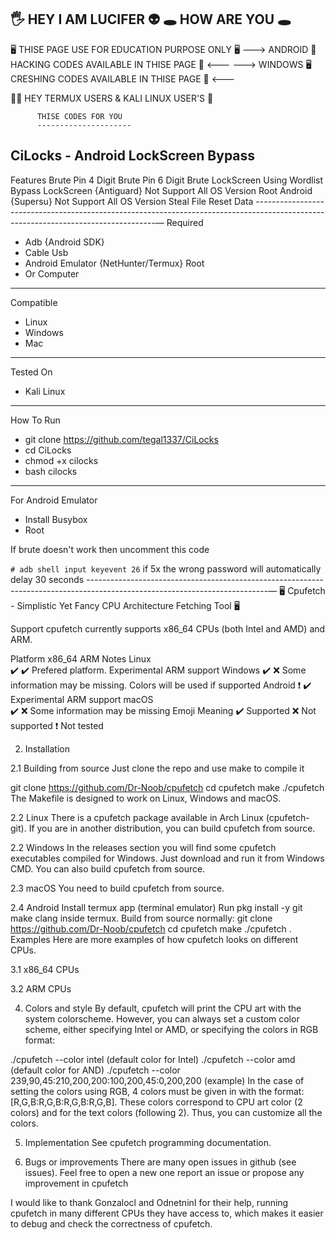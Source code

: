 🖐️ HEY I AM LUCIFER 👽
🕳️ HOW ARE YOU 🕳️
--------------------------
🖥️ THISE PAGE  USE FOR EDUCATION PURPOSE ONLY 🖥️
    ---> ANDROID 📱 HACKING CODES AVAILABLE IN THISE PAGE 📃 <---
    ---> WINDOWS 🖥️ CRESHING CODES AVAILABLE IN THISE PAGE 📃 <---
    
 😶‍🌫️ HEY TERMUX USERS & KALI LINUX USER'S 👾 

          THISE CODES FOR YOU 
          ---------------------
  
   CiLocks - Android LockScreen Bypass
----------------------------------------
Features
Brute Pin 4 Digit
Brute Pin 6 Digit
Brute LockScreen Using Wordlist
Bypass LockScreen {Antiguard} Not Support All OS Version
Root Android {Supersu} Not Support All OS Version
Steal File
Reset Data
-----------------------------------------------------------------------------------------------------------------------------------—
Required

- Adb {Android SDK}
- Cable Usb
- Android Emulator {NetHunter/Termux} Root
- Or Computer
_____________________________________________________
Compatible

- Linux
- Windows
- Mac
_____________________________________________________
Tested On

- Kali Linux
_____________________________________________________
How To Run

- git clone https://github.com/tegal1337/CiLocks
- cd CiLocks
- chmod +x cilocks
- bash cilocks
_____________________________________________________
For Android Emulator

- Install Busybox
- Root

If brute doesn't work then uncomment this code

`# adb shell input keyevent 26`
if 5x the wrong password will automatically delay 30 seconds
---------------------------------------------------------------------------------------------------------------------------—
🖥️ Cpufetch - Simplistic Yet Fancy CPU Architecture Fetching Tool 🖥️

Support
cpufetch currently supports x86_64 CPUs (both Intel and AMD) and ARM.

Platform	x86_64	ARM	Notes
Linux	
✔️
✔️
Prefered platform.
Experimental ARM support
Windows	
✔️
❌
Some information may be missing.
Colors will be used if supported
Android	
❗
✔️
Experimental ARM support
macOS	
✔️
❌
Some information may be missing
Emoji	Meaning
✔️
Supported
❌
Not supported
❗
Not tested

2. Installation

2.1 Building from source
Just clone the repo and use make to compile it

git clone https://github.com/Dr-Noob/cpufetch
cd cpufetch
make
./cpufetch
The Makefile is designed to work on Linux, Windows and macOS.


2.2 Linux
There is a cpufetch package available in Arch Linux (cpufetch-git). If you are in another distribution, you can build cpufetch from source.


2.2 Windows
In the releases section you will find some cpufetch executables compiled for Windows. Just download and run it from Windows CMD. You can also build cpufetch from source.


2.3 macOS
You need to build cpufetch from source.


2.4 Android
Install termux app (terminal emulator)
Run pkg install -y git make clang inside termux.
Build from source normally:
git clone https://github.com/Dr-Noob/cpufetch
cd cpufetch
make
./cpufetch
. Examples
Here are more examples of how cpufetch looks on different CPUs.


3.1 x86_64 CPUs






3.2 ARM CPUs
 






4. Colors and style
By default, cpufetch will print the CPU art with the system colorscheme. However, you can always set a custom color scheme, either specifying Intel or AMD, or specifying the colors in RGB format:

./cpufetch --color intel (default color for Intel)
./cpufetch --color amd (default color for AND)
./cpufetch --color 239,90,45:210,200,200:100,200,45:0,200,200 (example)
In the case of setting the colors using RGB, 4 colors must be given in with the format: [R,G,B:R,G,B:R,G,B:R,G,B]. These colors correspond to CPU art color (2 colors) and for the text colors (following 2). Thus, you can customize all the colors.


5. Implementation
See cpufetch programming documentation.


6. Bugs or improvements
There are many open issues in github (see issues). Feel free to open a new one report an issue or propose any improvement in cpufetch

I would like to thank Gonzalocl and OdnetninI for their help, running cpufetch in many different CPUs they have access to, which makes it easier to debug and check the correctness of cpufetch.


